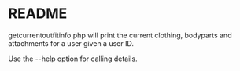 # README #

getcurrentoutfitinfo.php will print the current clothing, bodyparts and attachments for a user given a user ID.

Use the --help option for calling details.
